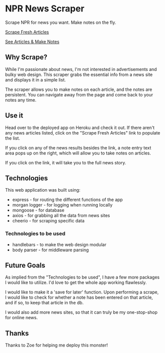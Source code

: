 # NPR News Scraper

Scrape NPR for news you want. Make notes on the fly.

[Scrape Fresh Articles](https://verbose-spork-scraper.herokuapp.com/scrape)

[See Articles & Make Notes](https://verbose-spork-scraper.herokuapp.com/scrape)

## Why Scrape?

While I'm passionate about news, I'm not interested in advertisements and bulky web design. This scraper grabs the essential info from a news site and displays it in a simple list. 

The scraper allows you to make notes on each article, and the notes are persistent. You can navigate away from the page and come back to your notes any time.

## Use it

Head over to the deployed app on Heroku and check it out. If there aren't any news articles listed, click on the "Scrape Fresh Articles" link to populate the list.

If you click on any of the news results besides the link, a note entry text area pops up on the right, which will allow you to take notes on articles.

If you click on the link, it will take you to the full news story.

## Technologies

This web application was built using:

* express - for routing the different functions of the app
* morgan logger - for logging when running locally
* mongoose - for database
* axios - for grabbing all the data from news sites
* cheerio - for scraping specific data

### Technologies to be used
* handlebars - to make the web design modular
* body parser - for middleware parsing

## Future Goals

As implied from the "Technologies to be used", I have a few more packages I would like to utilize. I'd love to get the whole app working flawlessly.

I would like to make it a 'save for later' function. Upon performing a scrape, I would like to check for whether a note has been entered on that article, and if so, to keep that article in the db.

I would also add more news sites, so that it can truly be my one-stop-shop for online news.

## Thanks

Thanks to Zoe for helping me deploy this monster!

